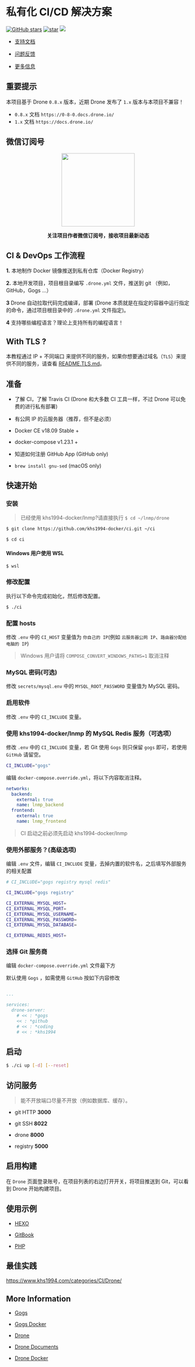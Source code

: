 # 私有化 CI/CD 解决方案

[![GitHub stars](https://img.shields.io/github/stars/khs1994-docker/ci.svg?style=social&label=Stars)](https://github.com/khs1994-docker/ci) [![star](https://gitee.com/khs1994-docker/ci/badge/star.svg?theme=dark)](https://gitee.com/khs1994-docker/ci/stargazers) [![](https://img.shields.io/badge/AD-%E8%85%BE%E8%AE%AF%E4%BA%91%E5%AE%B9%E5%99%A8%E6%9C%8D%E5%8A%A1-blue.svg)](https://cloud.tencent.com/redirect.php?redirect=10058&cps_key=3a5255852d5db99dcd5da4c72f05df61)

* [支持文档](docs)

* [问题反馈](https://github.com/khs1994-docker/ci/issues)

* [更多信息](https://www.khs1994.com/categories/CI/Drone/)

## 重要提示

本项目基于 Drone `0.8.x` 版本，近期 Drone 发布了 `1.x` 版本与本项目不兼容！

* `0.8.x` 文档 `https://0-8-0.docs.drone.io/`
* `1.x` 文档 `https://docs.drone.io/`

## 微信订阅号

<p align="center">
<img width="200" src="https://user-images.githubusercontent.com/16733187/46847944-84a96b80-ce19-11e8-9f0c-ec84b2ac463e.jpg">
</p>

<p align="center"><strong>关注项目作者微信订阅号，接收项目最新动态</strong></p>

## CI & DevOps 工作流程

**1.** 本地制作 Docker 镜像推送到私有仓库（Docker Registry）

**2.** 本地开发项目，项目根目录编写 `.drone.yml` 文件，推送到 git （例如，GitHub，Gogs ...）

**3** Drone 自动拉取代码完成编译，部署 (Drone 本质就是在指定的容器中运行指定的命令，通过项目根目录中的 `.drone.yml` 文件指定)。

**4** 支持哪些编程语言？理论上支持所有的编程语言！

## With TLS ?

本教程通过 IP + 不同端口 来提供不同的服务，如果你想要通过域名（`TLS`）来提供不同的服务，请查看 [README.TLS.md](README.TLS.md)。

## 准备

* 了解 CI，了解 Travis CI (Drone 和大多数 CI 工具一样，不过 Drone 可以免费的进行私有部署)

* 有公网 IP 的云服务器（推荐，但不是必须）

* Docker CE v18.09 Stable +

* docker-compose v1.23.1 +

* 知道如何注册 GitHub App (GitHub only)

* `brew install gnu-sed` (macOS only)

## 快速开始

### 安装

> 已经使用 khs1994-docker/lnmp?请直接执行 `$ cd ~/lnmp/drone`

```bash
$ git clone https://github.com/khs1994-docker/ci.git ~/ci

$ cd ci
```

#### Windows 用户使用 WSL

```bash
$ wsl
```

### 修改配置

执行以下命令完成初始化，然后修改配置。

```bash
$ ./ci
```

### 配置 hosts

修改 `.env` 中的 `CI_HOST` 变量值为 `你自己的 IP`(例如 `云服务器公网 IP`、`路由器分配给电脑的 IP`)

> Windows 用户请将 `COMPOSE_CONVERT_WINDOWS_PATHS=1` 取消注释

### MySQL 密码(可选)

修改 `secrets/mysql.env` 中的 `MYSQL_ROOT_PASSWORD` 变量值为 MySQL 密码。

### 启用软件

修改 `.env` 中的 `CI_INCLUDE` 变量。

### 使用 khs1994-docker/lnmp 的 MySQL Redis 服务（可选项）

修改 `.env` 中的 `CI_INCLUDE` 变量，若 Git 使用 `Gogs` 则只保留 `gogs` 即可，若使用 `GitHub` 请留空。

```bash
CI_INCLUDE="gogs"
```

编辑 `docker-compose.override.yml`，将以下内容取消注释。

```yaml
networks:
  backend:
    external: true
    name: lnmp_backend
  frontend:
    external: true
    name: lnmp_frontend
```

> CI 启动之前必须先启动 khs1994-docker/lnmp

### 使用外部服务？(高级选项)

编辑 `.env` 文件，编辑 `CI_INCLUDE` 变量，去掉内置的软件名，之后填写外部服务的相关配置

```bash
# CI_INCLUDE="gogs registry mysql redis"

CI_INCLUDE="gogs registry"

CI_EXTERNAL_MYSQL_HOST=
CI_EXTERNAL_MYSQL_PORT=
CI_EXTERNAL_MYSQL_USERNAME=
CI_EXTERNAL_MYSQL_PASSWORD=
CI_EXTERNAL_MYSQL_DATABASE=

CI_EXTERNAL_REDIS_HOST=
```

### 选择 Git 服务商

编辑 `docker-compose.override.yml` 文件最下方

默认使用 `Gogs` ，如需使用 `GitHub` 按如下内容修改

```yaml

...

services:
  drone-server:
    # << : *gogs
    << : *github
    # << : *coding
    # << : *khs1994
```

## 启动

```bash
$ ./ci up [-d] [--reset]
```

## 访问服务

> 能不开放端口尽量不开放（例如数据库、缓存）。

* git HTTP **3000**

* git SSH **8022**

* drone **8000**

* registry **5000**

## 启用构建

在 `Drone` 页面登录账号，在项目列表的右边打开开关，将项目推送到 Git，可以看到 Drone 开始构建项目。

## 使用示例

* [HEXO](https://github.com/khs1994-php/hexo)

* [GitBook](https://github.com/khs1994-php/gitbook)

* [PHP](https://github.com/khs1994-php/tencent-ai)

## 最佳实践

https://www.khs1994.com/categories/CI/Drone/

## More Information

* [Gogs](https://github.com/gogits/gogs)

* [Gogs Docker](https://github.com/gogits/gogs/tree/master/docker)

* [Drone](https://github.com/drone)

* [Drone Documents](http://docs.drone.io/)

* [Drone Docker](https://store.docker.com/profiles/drone)
